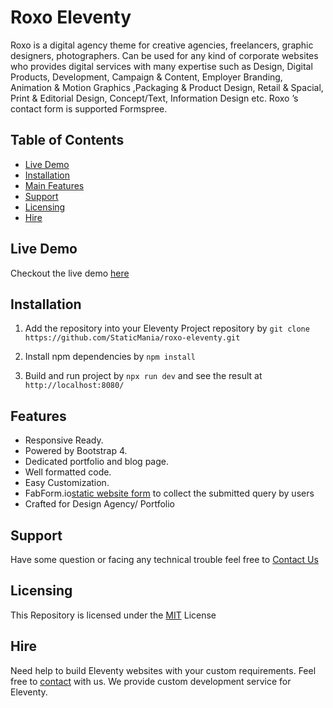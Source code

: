 # Roxo Eleventy

Roxo is a digital agency theme for creative agencies, freelancers, graphic designers, photographers. Can be used for any kind of corporate websites who provides digital services with many expertise such as Design, Digital Products, Development, Campaign & Content, Employer Branding, Animation & Motion Graphics ,Packaging & Product Design, Retail & Spacial, Print & Editorial Design, Concept/Text, Information Design etc. Roxo ’s contact form is supported Formspree.

## Table of Contents

-  [Live Demo](#)
-  [Installation](#)
-  [Main Features](#)
-  [Support](#)
-  [Licensing](#)
-  [Hire](#)

## Live Demo

Checkout the live demo [here](https://roxo-eleventy.staticmania.com/)

## Installation

1. Add the repository into your Eleventy Project repository by `git clone https://github.com/StaticMania/roxo-eleventy.git`

2. Install npm dependencies by `npm install`

3. Build and run project by `npx run dev` and see the result at `http://localhost:8080/`

## Features

-  Responsive Ready.
-  Powered by Bootstrap 4.
-  Dedicated portfolio and blog page.
-  Well formatted code.
-  Easy Customization.
-  FabForm.io[static website form](https://fabform.io) to collect the submitted query by users
-  Crafted for Design Agency/ Portfolio

## Support

Have some question or facing any technical trouble feel free to [Contact Us](https://staticmania.com/contact/)

## Licensing

This Repository is licensed under the [MIT](#) License

## Hire

Need help to build Eleventy websites with your custom requirements. Feel free to [contact](https://staticmania.com/contact/) with us. We provide custom development service for Eleventy.
